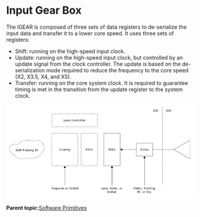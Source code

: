 # Input Gear Box

The IGEAR is composed of three sets of data registers to de-serialize the input data and transfer it to a lower core speed. It uses three sets of registers:

-   Shift: running on the high-speed input clock.
-   Update: running on the high-speed input clock, but controlled by an update signal from the clock controller. The update is based on the de-serialization mode required to reduce the frequency to the core speed \(X2, X3.5, X4, and X5\).
-   Transfer: running on the core system clock. It is required to guarantee timing is met in the transition from the update register to the system clock.

![](GUID-DEF8FB48-014B-4262-8E83-A2C28E901AC7-low.png "IOD Modules used within a Generic DDRX I/O Interface")

**Parent topic:**[Software Primitives](GUID-3F64B9AB-0327-4CAD-A811-E9D6B90377D3.md)

